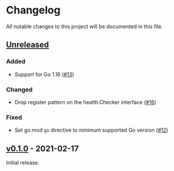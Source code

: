 # Changelog

All notable changes to this project will be documented in this file.

## [Unreleased]

<!-- START Unreleased -->

### Added

* Support for Go 1.16 ([#13](https://github.com/loozhengyuan/grench/pull/13))

### Changed

* Drop register pattern on the health.Checker interface ([#16](https://github.com/loozhengyuan/grench/pull/16))

### Fixed

* Set go.mod `go` directive to minimum supported Go version ([#12](https://github.com/loozhengyuan/grench/pull/12))

<!-- END Unreleased -->

## [v0.1.0] - 2021-02-17

<!-- START v0.1.0 -->

Initial release.

<!-- END v0.1.0 -->

[Unreleased]: https://github.com/loozhengyuan/grench/compare/v0.1.0...HEAD
[v0.1.0]: https://github.com/loozhengyuan/grench/releases/tag/v0.1.0
